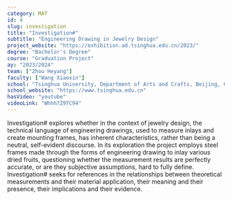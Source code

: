 ```yaml
---
category: MAT
id: 4
slug: investigation
title: "Investigation#"
subtitle: "Engineering Drawing in Jewelry Design"
project_website: "https://exhibition.ad.tsinghua.edu.cn/2023/"
degree: "Bachelor's Degree"
course: "Graduation Project"
ay: "2023/2024"
team: ["Zhou Heyang"]
faculty: ["Wang Xiaoxin"]
school: "Tsinghua University, Department of Arts and Crafts, Beijing, China"
school_website: "https://www.tsinghua.edu.cn"
hasVideo: "youtube"
videoLink: "Whhh7Z9TC94"
---
```


Investigation# explores whether in the context of jewelry design, the technical language of engineering drawings, used to measure inlays and create mounting frames, has inherent characteristics, rather than being a neutral, self-evident discourse. In its exploration the project employs steel frames made through the forms of engineering drawing to inlay various dried fruits, questioning whether the measurement results are perfectly accurate, or are they subjective assumptions, hard to fully define. Investigation# seeks for references in the relationships between theoretical measurements and their material application, their meaning and their presence, their implications and their evidence.
